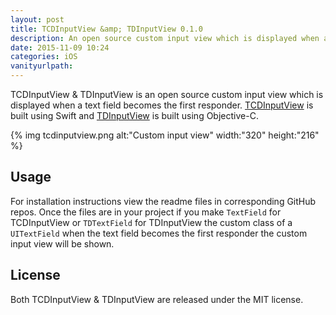 ```yaml
---
layout: post
title: TCDInputView &amp; TDInputView 0.1.0
description: An open source custom input view which is displayed when a text field becomes the first responder.
date: 2015-11-09 10:24
categories: iOS
vanityurlpath:
---
```

TCDInputView &amp; TDInputView is an open source custom input view which is displayed when a text field becomes the first responder. [TCDInputView](https://github.com/tomdiggle/TCDInputView) is built using Swift and [TDInputView](https://github.com/tomdiggle/TDInputView) is built using Objective-C.

{% img tcdinputview.png alt:"Custom input view" width:"320" height:"216" %}

## Usage
For installation instructions view the readme files in corresponding  GitHub repos. Once the files are in your project if you make `TextField` for TCDInputView or `TDTextField` for TDInputView the custom class of a `UITextField` when the text field becomes the first responder the custom input view will be shown.

## License
Both TCDInputView &amp; TDInputView are released under the MIT license.
